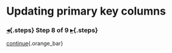 <div class="top">

# Updating primary key columns
### [◂](command:katapod.loadPage?step7){.steps} Step 8 of 9 [▸](command:katapod.loadPage?step9){.steps}
</div>



[continue](command:katapod.loadPage?step9){.orange_bar}
